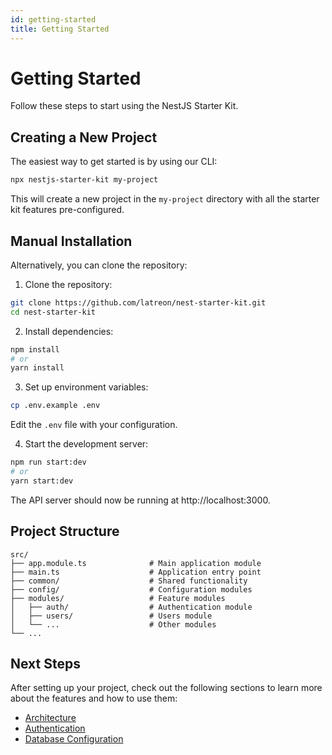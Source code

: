 ```yaml
---
id: getting-started
title: Getting Started
---
```


# Getting Started

Follow these steps to start using the NestJS Starter Kit.

## Creating a New Project

The easiest way to get started is by using our CLI:

```bash
npx nestjs-starter-kit my-project
```

This will create a new project in the `my-project` directory with all the starter kit features pre-configured.

## Manual Installation

Alternatively, you can clone the repository:

1. Clone the repository:

```bash
git clone https://github.com/latreon/nest-starter-kit.git
cd nest-starter-kit
```

2. Install dependencies:

```bash
npm install
# or
yarn install
```

3. Set up environment variables:

```bash
cp .env.example .env
```

Edit the `.env` file with your configuration.

4. Start the development server:

```bash
npm run start:dev
# or
yarn start:dev
```

The API server should now be running at http://localhost:3000.

## Project Structure

```
src/
├── app.module.ts              # Main application module
├── main.ts                    # Application entry point
├── common/                    # Shared functionality
├── config/                    # Configuration modules
├── modules/                   # Feature modules
│   ├── auth/                  # Authentication module
│   ├── users/                 # Users module
│   └── ...                    # Other modules
└── ...
```

## Next Steps

After setting up your project, check out the following sections to learn more about the features and how to use them:

- [Architecture](architecture)
- [Authentication](features/authentication)
- [Database Configuration](configuration/database) 